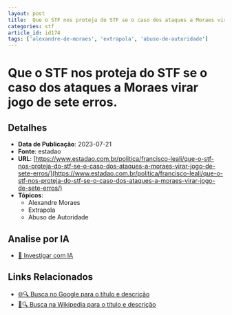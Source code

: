 ```yaml
---
layout: post
title:  Que o STF nos proteja do STF se o caso dos ataques a Moraes virar jogo de sete erros.
categories: stf
article_id: id174
tags: ['alexandre-de-moraes', 'extrapola', 'abuso-de-autoridade']
---
```


# Que o STF nos proteja do STF se o caso dos ataques a Moraes virar jogo de sete erros.

## Detalhes
- **Data de Publicação**: 2023-07-21
- **Fonte**: estadao
- **URL**: [https://www.estadao.com.br/politica/francisco-leali/que-o-stf-nos-proteja-do-stf-se-o-caso-dos-ataques-a-moraes-virar-jogo-de-sete-erros/](https://www.estadao.com.br/politica/francisco-leali/que-o-stf-nos-proteja-do-stf-se-o-caso-dos-ataques-a-moraes-virar-jogo-de-sete-erros/)
- **Tópicos**:
  - Alexandre Moraes
  - Extrapola
  - Abuso de Autoridade

## Analise por IA
- [🤖 Investigar com IA](https://www.perplexity.ai/search?q=%22not%C3%ADcia%20artigo%20Brasil%22%20Que%20o%20STF%20nos%20proteja%20do%20STF%20se%20o%20caso%20dos%20ataques%20a%20Moraes%20virar%20jogo%20de%20sete%20erros.%20estadao%202023-07-21)

## Links Relacionados
- [🌐🔍 Busca no Google para o título e descrição](https://www.google.com/search?q=%22not%C3%ADcia%20artigo%20Brasil%22%20Que%20o%20STF%20nos%20proteja%20do%20STF%20se%20o%20caso%20dos%20ataques%20a%20Moraes%20virar%20jogo%20de%20sete%20erros.%20estadao%202023-07-21)
- [📖🔍 Busca na Wikipedia para o título e descrição](https://pt.wikipedia.org/w/index.php?search=%22not%C3%ADcia%20artigo%20Brasil%22%20Que%20o%20STF%20nos%20proteja%20do%20STF%20se%20o%20caso%20dos%20ataques%20a%20Moraes%20virar%20jogo%20de%20sete%20erros.%20estadao%202023-07-21)

